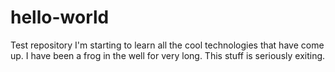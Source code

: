 # hello-world
Test repository
I'm starting to learn all the cool technologies that have come up. I have been a frog in the well for very long. 
This stuff is seriously exiting. 
